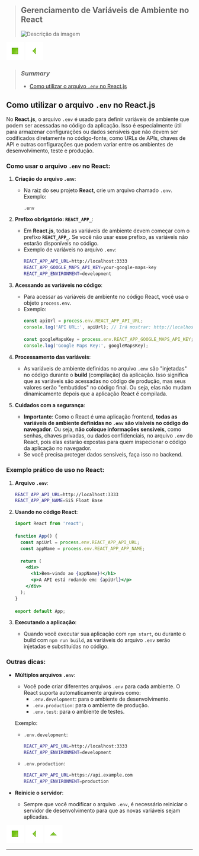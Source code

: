 > ## Gerenciamento de Variáveis de Ambiente no React
>
> ![Descrição da imagem](./images/image.png)

[![Início](../images/control/11273_control_stop_icon.png?raw=true "Início")](../README.md#jsdevguide "Início")
[![Voltar](../images/control/11269_control_left_icon.png "Voltar")](../README.md#summary "Voltar")

> ### *Summary*
>
> - [Como utilizar o arquivo `.env` no React.js](#link1 "Como utilizar o arquivo `.env` no React.js")

## Como utilizar o arquivo `.env` no React.js

No **React.js**, o arquivo `.env` é usado para definir variáveis de ambiente que podem ser acessadas no código da aplicação. Isso é especialmente útil para armazenar configurações ou dados sensíveis que não devem ser codificados diretamente no código-fonte, como URLs de APIs, chaves de API e outras configurações que podem variar entre os ambientes de desenvolvimento, teste e produção.

### Como usar o arquivo `.env` no React:

1. **Criação do arquivo `.env`**:
   - Na raiz do seu projeto **React**, crie um arquivo chamado `.env`. Exemplo:
     ```
     .env
     ```

2. **Prefixo obrigatório: `REACT_APP_`**:
   - Em **React.js**, todas as variáveis de ambiente devem começar com o prefixo **`REACT_APP_`**. Se você não usar esse prefixo, as variáveis não estarão disponíveis no código.
   - Exemplo de variáveis no arquivo `.env`:
     ```bash
     REACT_APP_API_URL=http://localhost:3333
     REACT_APP_GOOGLE_MAPS_API_KEY=your-google-maps-key
     REACT_APP_ENVIRONMENT=development
     ```

3. **Acessando as variáveis no código**:
   - Para acessar as variáveis de ambiente no código React, você usa o objeto `process.env`.
   - Exemplo:
     ```jsx
     const apiUrl = process.env.REACT_APP_API_URL;
     console.log('API URL:', apiUrl); // Irá mostrar: http://localhost:3333

     const googleMapsKey = process.env.REACT_APP_GOOGLE_MAPS_API_KEY;
     console.log('Google Maps Key:', googleMapsKey);
     ```

4. **Processamento das variáveis**:
   - As variáveis de ambiente definidas no arquivo `.env` são "injetadas" no código durante o **build** (compilação) da aplicação. Isso significa que as variáveis são acessadas no código de produção, mas seus valores serão "embutidos" no código final. Ou seja, elas não mudam dinamicamente depois que a aplicação React é compilada.

5. **Cuidados com a segurança**:
   - **Importante**: Como o React é uma aplicação frontend, **todas as variáveis de ambiente definidas no `.env` são visíveis no código do navegador**. Ou seja, **não coloque informações sensíveis**, como senhas, chaves privadas, ou dados confidenciais, no arquivo `.env` do React, pois elas estarão expostas para quem inspecionar o código da aplicação no navegador.
   - Se você precisa proteger dados sensíveis, faça isso no backend.

### Exemplo prático de uso no React:

1. **Arquivo `.env`**:
   ```bash
   REACT_APP_API_URL=http://localhost:3333
   REACT_APP_APP_NAME=SiS Float Base
   ```

2. **Usando no código React**:
   ```jsx
   import React from 'react';

   function App() {
     const apiUrl = process.env.REACT_APP_API_URL;
     const appName = process.env.REACT_APP_APP_NAME;

     return (
       <div>
         <h1>Bem-vindo ao {appName}!</h1>
         <p>A API está rodando em: {apiUrl}</p>
       </div>
     );
   }

   export default App;
   ```

3. **Executando a aplicação**:
   - Quando você executar sua aplicação com `npm start`, ou durante o build com `npm run build`, as variáveis do arquivo `.env` serão injetadas e substituídas no código.

### Outras dicas:

- **Múltiplos arquivos `.env`**:
  - Você pode criar diferentes arquivos `.env` para cada ambiente. O React suporta automaticamente arquivos como:
    - `.env.development`: para o ambiente de desenvolvimento.
    - `.env.production`: para o ambiente de produção.
    - `.env.test`: para o ambiente de testes.
  
  Exemplo:
  - `.env.development`:
    ```bash
    REACT_APP_API_URL=http://localhost:3333
    REACT_APP_ENVIRONMENT=development
    ```
  
  - `.env.production`:
    ```bash
    REACT_APP_API_URL=https://api.example.com
    REACT_APP_ENVIRONMENT=production
    ```

- **Reinicie o servidor**:
  - Sempre que você modificar o arquivo `.env`, é necessário reiniciar o servidor de desenvolvimento para que as novas variáveis sejam aplicadas.

[![Início](../images/control/11273_control_stop_icon.png?raw=true "Início")](../README.md#jsdevguide "Início")
[![Voltar](../images/control/11269_control_left_icon.png "Voltar")](../README.md#summary "Voltar")
[![Subir](../images/control/11280_control_up_icon.png "Subir")](#summary "Subir")

---

